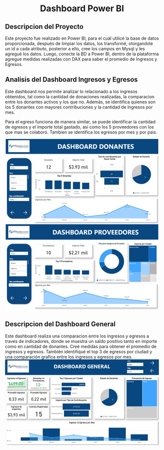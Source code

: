 <h1 align="center"> Dashboard Power BI </h1>

## Descripcion del Proyecto
<div text-align="justify">
Este proyecto fue realizado en Power BI, para el cuál utilicé la base de datos proporcionada, después de limpiar los datos, los transformé, otorgandole un id a cada atributo, posterior a ello, cree los campos en Mysql y les agregué los datos.
Luego, conecte la BD a Power BI, dentro de la plataforma agregue medidas realizadas con DAX para saber el promedio de Ingresos y Egresos.
</div>

## Analisis del Dashboard Ingresos y Egresos
<div text-align="justify">
Este dashboard nos permite analizar lo relacionado a los ingresos obtenidos, tal como la cantidad de donaciones realizadas, la comparacion entre los donantes activos y los que no. Además, se identifica quienes son los 5 donantes con mayores contribuciones y  la cantidad de ingresos por mes.

Para el egreso funciona de manera similar, se puede identificar la cantidad de egresos y el importe total gastado, asi como los 5 proveedores con los que mas se colaboró. Tambien se identifica los egresos por mes y por pais.
</div>

<div display="flex" align="center" >
<img src="img/ing.jpg" width="500px">
<img src="img/egr.jpg" width="500px">
</div>

## Descripcion del Dashboard General
<div text-align="justify">
Este dashboard realiza una comparacion entre los ingresos y egresos a traves de indicadores, donde se muestra un saldo positivo tanto en importe como en cantidad de donantes. Creé medidas para obtener el promedio de ingresos y egresos. También identifiqué el top 3 de egresos por ciudad y una comparación grafica entre los ingresos y egresos por mes.
</div>
<img src="img/general.jpg">
